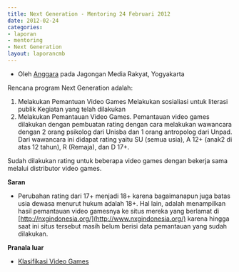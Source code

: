 ```yaml
---
title: Next Generation - Mentoring 24 Februari 2012
date: 2012-02-24
categories:
- laporan
- mentoring
- Next Generation
layout: laporancmb
---
```


* Oleh [Anggara](http://wiki.ciptamedia.org/wiki/Pengguna:Anggara) pada Jagongan Media Rakyat, Yogyakarta

Rencana program Next Generation adalah:

1. Melakukan Pemantuan Video Games Melakukan sosialiasi untuk literasi publik Kegiatan yang telah dilakukan
2. Melakukan Pemantauan Video Games. Pemantauan video games dilakukan dengan pembuatan rating dengan cara melakukan wawancara dengan 2 orang psikolog dari Unisba dan 1 orang antropolog dari Unpad. Dari wawancara ini didapat rating yaitu SU (semua usia), A 12+ (anak2 di atas 12 tahun), R (Remaja), dan D 17+.

Sudah dilakukan rating untuk beberapa video games dengan bekerja sama melalui distributor video games.

**Saran**

* Perubahan rating dari 17+ menjadi 18+ karena bagaimanapun juga batas usia dewasa menurut hukum adalah 18+. Hal lain, adalah menampilkan hasil pemantauan video gamesnya ke situs mereka yang berlamat di [http://nxgindonesia.org/](http://www.nxgindonesia.org/) karena hingga saat ini situs tersebut masih belum berisi data pemantauan yang sudah dilakukan. 

**Pranala luar**

* [Klasifikasi Video Games](https://anggara.org/2012/02/27/klasifikasi-video-games/)
